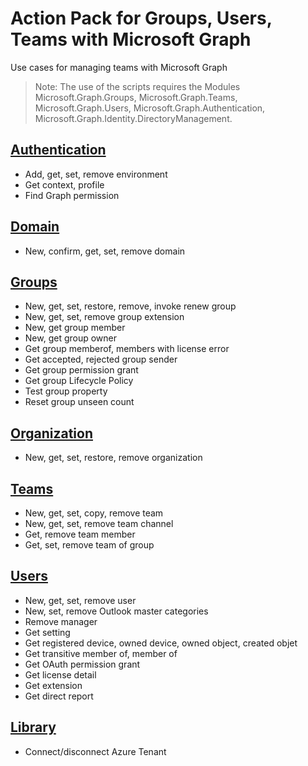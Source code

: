 # Action Pack for Groups, Users, Teams with Microsoft Graph
Use cases for managing teams with Microsoft Graph
> Note: The use of the scripts requires the Modules Microsoft.Graph.Groups, Microsoft.Graph.Teams, Microsoft.Graph.Users, Microsoft.Graph.Authentication, Microsoft.Graph.Identity.DirectoryManagement.

## [Authentication](./Authentication)

+ Add, get, set, remove environment
+ Get context, profile
+ Find Graph permission

## [Domain](./Domain)

+ New, confirm, get, set, remove domain

## [Groups](./Groups)

+ New, get, set, restore, remove, invoke renew group
+ New, get, set, remove group extension
+ New, get group member
+ New, get group owner
+ Get group memberof, members with license error
+ Get accepted, rejected group sender
+ Get group permission grant
+ Get group Lifecycle Policy
+ Test group property
+ Reset group unseen count

## [Organization](./Organization)

+ New, get, set, restore, remove organization

## [Teams](./Teams)

+ New, get, set, copy, remove team
+ New, get, set, remove team channel
+ Get, remove team member
+ Get, set, remove team of group

## [Users](./Users)

+ New, get, set, remove user
+ New, set, remove Outlook master categories
+ Remove manager
+ Get setting
+ Get registered device, owned device, owned object, created objet
+ Get transitive member of, member of
+ Get OAuth permission grant
+ Get license detail
+ Get extension
+ Get direct report

## [Library](./_LIB_)

+ Connect/disconnect Azure Tenant